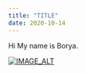 ```yaml
---
title: "TITLE"
date: 2020-10-14
---
```

Hi My name is Borya.

[![IMAGE_ALT](https://img.youtube.com/vi/UmX4kyB2wfg/0.jpg)](https://www.youtube.com/watch?v=UmX4kyB2wfg)
